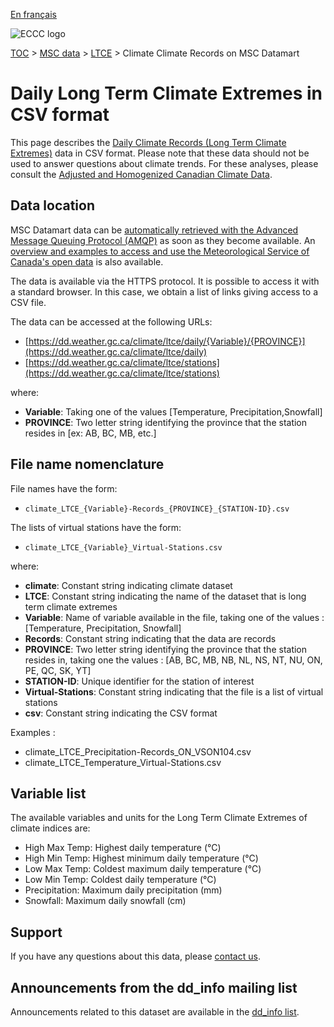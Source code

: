 [En français](readme_climateltce-datamart_fr.md)

![ECCC logo](../../img_eccc-logo.png)

[TOC](../../readme_en.md) > [MSC data](../readme_en.md) > [LTCE](readme_climateltce_en.md) > Climate Climate Records on MSC Datamart

# Daily Long Term Climate Extremes in CSV format

This page describes the [Daily Climate Records (Long Term Climate Extremes)](readme_climateltce_en.md) data in CSV format. Please note that these data should not be used to answer questions about climate trends. For these analyses, please consult the [Adjusted and Homogenized Canadian Climate Data](../climate_ahccd/readme_ahccd_en.md).

## Data location

MSC Datamart data can be [automatically retrieved with the Advanced Message Queuing Protocol (AMQP)](../../msc-datamart/amqp_en.md) as soon as they become available. An [overview and examples to access and use the Meteorological Service of Canada's open data](../../usage/readme_en.md) is also available.

The data is available via the HTTPS protocol. It is possible to access it with a standard browser. In this case, we obtain a list of links giving access to a CSV file.

The data can be accessed at the following URLs:

* [https://dd.weather.gc.ca/climate/ltce/daily/{Variable}/{PROVINCE}](https://dd.weather.gc.ca/climate/ltce/daily)
* [https://dd.weather.gc.ca/climate/ltce/stations](https://dd.weather.gc.ca/climate/ltce/stations)

where:

* __Variable__: Taking one of the values [Temperature, Precipitation,Snowfall]
* __PROVINCE__: Two letter string identifying the province that the station resides in [ex: AB, BC, MB, etc.]

## File name nomenclature 

File names have the form:

* `climate_LTCE_{Variable}-Records_{PROVINCE}_{STATION-ID}.csv`

The lists of virtual stations have the form:

* `climate_LTCE_{Variable}_Virtual-Stations.csv`

where:

* __climate__: Constant string indicating climate dataset
* __LTCE__: Constant string indicating the name of the dataset that is long term climate extremes
* __Variable__: Name of variable available in the file, taking one of the values : [Temperature, Precipitation, Snowfall]
* __Records__: Constant string indicating that the data are records
* __PROVINCE__: Two letter string identifying the province that the station resides in, taking one the values : [AB, BC, MB, NB, NL, NS, NT, NU, ON, PE, QC, SK, YT]
* __STATION-ID__: Unique identifier for the station of interest
* __Virtual-Stations__: Constant string indicating that the file is a list of virtual stations
* __csv__: Constant string indicating the CSV format

Examples :

* climate_LTCE_Precipitation-Records_ON_VSON104.csv
* climate_LTCE_Temperature_Virtual-Stations.csv

## Variable list

The available variables and units for the Long Term Climate Extremes of climate indices are:

* High Max Temp: Highest daily temperature (°C)
* High Min Temp: Highest minimum daily temperature (°C)
* Low Max Temp: Coldest maximum daily temperature (°C)
* Low Min Temp: Coldest daily temperature (°C)
* Precipitation: Maximum daily precipitation (mm)
* Snowfall: Maximum daily snowfall (cm)

## Support

If you have any questions about this data, please [contact us](mailto:info.cccs-ccsc@canada.ca).

## Announcements from the dd_info mailing list 

Announcements related to this dataset are available in the [dd_info list](https://comm.collab.science.gc.ca/mailman3/postorius/lists/dd_info/).
